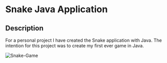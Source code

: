 
#   Snake Java Application
 ## Description
For a personal project I have created the Snake application with Java. The intention for this project was to create my first ever game in Java.
 
![Snake-Game](https://user-images.githubusercontent.com/78371221/215823159-6dd4137e-313a-4e73-90cf-2a6ce085f8df.gif)
